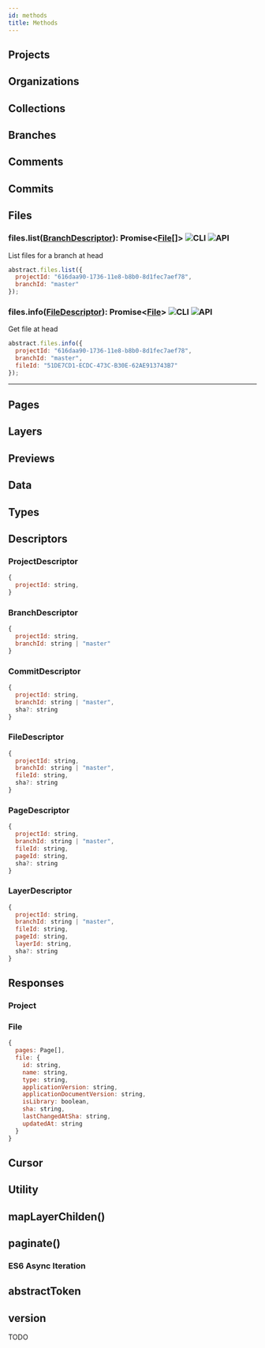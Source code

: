 ```yaml
---
id: methods
title: Methods
---
```


[auto-icon]: https://img.shields.io/badge/AUTO-blue.svg
[cli-icon]: https://img.shields.io/badge/CLI-lightgrey.svg
[api-icon]: https://img.shields.io/badge/API-lightgrey.svg

## Projects

## Organizations

## Collections

## Branches

## Comments

## Commits

## Files

### files.list([BranchDescriptor](#branchdescriptor)): Promise<[File](#file)[]> ![CLI][cli-icon] ![API][api-icon]

List files for a branch at head

```js
abstract.files.list({
  projectId: "616daa90-1736-11e8-b8b0-8d1fec7aef78",
  branchId: "master"
});
```

### files.info([FileDescriptor](#filedescriptor)): Promise<[File](#file)> ![CLI][cli-icon] ![API][api-icon]

Get file at head

```js
abstract.files.info({
  projectId: "616daa90-1736-11e8-b8b0-8d1fec7aef78",
  branchId: "master",
  fileId: "51DE7CD1-ECDC-473C-B30E-62AE913743B7"
});
```
---

## Pages

## Layers

## Previews

## Data

## Types

## Descriptors

### ProjectDescriptor

```js
{
  projectId: string,
}
```

### BranchDescriptor

```js
{
  projectId: string,
  branchId: string | "master"
}
```

### CommitDescriptor

```js
{
  projectId: string,
  branchId: string | "master",
  sha?: string
}
```

### FileDescriptor

```js
{
  projectId: string,
  branchId: string | "master",
  fileId: string,
  sha?: string
}
```

### PageDescriptor

```js
{
  projectId: string,
  branchId: string | "master",
  fileId: string,
  pageId: string,
  sha?: string
}
```

### LayerDescriptor

```js
{
  projectId: string,
  branchId: string | "master",
  fileId: string,
  pageId: string,
  layerId: string,
  sha?: string
}
```

## Responses

### Project
### File

```js
{
  pages: Page[],
  file: {
    id: string,
    name: string,
    type: string,
    applicationVersion: string,
    applicationDocumentVersion: string,
    isLibrary: boolean,
    sha: string,
    lastChangedAtSha: string,
    updatedAt: string
  }
}
```

## Cursor

## Utility

## mapLayerChilden()

## paginate()

### ES6 Async Iteration

## abstractToken

## version

TODO

